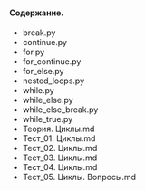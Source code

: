 #### Содержание.

- break.py
- continue.py
- for.py
- for_continue.py
- for_else.py
- nested_loops.py
- while.py
- while_else.py
- while_else_break.py
- while_true.py
- Теория. Циклы.md
- Тест_01. Циклы.md
- Тест_02. Циклы.md
- Тест_03. Циклы.md
- Тест_04. Циклы.md
- Тест_05. Циклы. Вопросы.md
